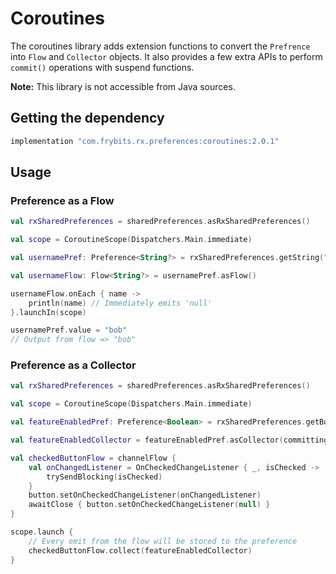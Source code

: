 # Coroutines

The coroutines library adds extension functions to convert the `Prefrence` into `Flow` and `Collector` objects. It also provides a few extra APIs to perform `commit()` operations with suspend functions.

**Note:** This library is not accessible from Java sources.

## Getting the dependency
```groovy
implementation "com.frybits.rx.preferences:coroutines:2.0.1"
```

## Usage

### Preference as a Flow
```kotlin
val rxSharedPreferences = sharedPreferences.asRxSharedPreferences()

val scope = CoroutineScope(Dispatchers.Main.immediate)

val usernamePref: Preference<String?> = rxSharedPreferences.getString("username")

val usernameFlow: Flow<String?> = usernamePref.asFlow()

usernameFlow.onEach { name ->
    println(name) // Immediately emits 'null'
}.launchIn(scope)

usernamePref.value = "bob"
// Output from flow => "bob"
```

### Preference as a Collector
```kotlin
val rxSharedPreferences = sharedPreferences.asRxSharedPreferences()

val scope = CoroutineScope(Dispatchers.Main.immediate)

val featureEnabledPref: Preference<Boolean> = rxSharedPreferences.getBoolean("somePref")

val featureEnabledCollector = featureEnabledPref.asCollector(committing = true) // Commit every emit

val checkedButtonFlow = channelFlow { 
    val onChangedListener = OnCheckedChangeListener { _, isChecked ->
        trySendBlocking(isChecked)
    }
    button.setOnCheckedChangeListener(onChangedListener)
    awaitClose { button.setOnCheckedChangeListener(null) }
}

scope.launch {
    // Every emit from the flow will be stored to the preference
    checkedButtonFlow.collect(featureEnabledCollector)
}
```

